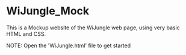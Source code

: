# WiJungle_Mock

This is a Mockup website of the WiJungle web page, using very basic HTML and CSS.

NOTE: Open the 'WiJungle.html' file to get started
